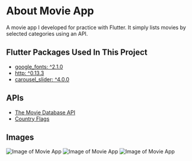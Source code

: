 # About Movie App

A movie app I developed for practice with Flutter.
It simply lists movies by selected categories using an API.

## Flutter Packages Used In This Project
  
- [google_fonts: ^2.1.0](https://pub.dev/packages/google_fonts)
- [http: ^0.13.3](https://pub.dev/packages/http)
- [carousel_slider: ^4.0.0](https://pub.dev/packages/carousel_slider)

## APIs

- [The Movie Database API](https://www.themoviedb.org/documentation/api) </br>
- [Country Flags](https://www.countryflags.io/)

## Images

![Image of Movie App](https://i.imgur.com/9s3J6Rh.png)
![Image of Movie App](https://i.imgur.com/zkSEL7k.png)
![Image of Movie App](https://i.imgur.com/UzkedFc.png)

